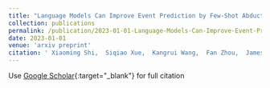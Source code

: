 ```yaml
---
title: "Language Models Can Improve Event Prediction by Few-Shot Abductive Reasoning"
collection: publications
permalink: /publication/2023-01-01-Language-Models-Can-Improve-Event-Prediction-by-Few-Shot-Abductive-Reasoning
date: 2023-01-01
venue: 'arxiv preprint'
citation: ' Xiaoming Shi,  Siqiao Xue,  Kangrui Wang,  Fan Zhou,  James Zhang,  Jun Zhou,  Chenhao Tan,  Hongyuan Mei, &quot;Language Models Can Improve Event Prediction by Few-Shot Abductive Reasoning.&quot; arxivpreprint, 2023.'
---
```

Use [Google Scholar](https://scholar.google.com/scholar?q=Language+Models+Can+Improve+Event+Prediction+by+Few+Shot+Abductive+Reasoning){:target="_blank"} for full citation